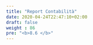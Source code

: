 ```yaml
---
title: "Report Contabilità"
date: 2020-04-24T22:47:10+02:00
draft: false
weight : 86
pre: "<b>8.6 </b>"
---
```



